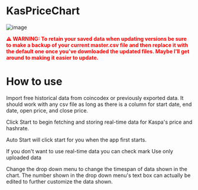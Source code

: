 # KasPriceChart

![image](https://github.com/user-attachments/assets/3a00a1e9-5a52-4164-b0a3-010b86f254b5)


<div style="color: red; font-weight: bold;">
⚠️ WARNING: To retain your saved data when updating versions be sure to make a backup of your current master.csv file and then replace it with the default one once you've downloaded the updated files. Maybe I'll get around to making it easier to update.
</div>

# How to use
Import free historical data from coincodex or previously exported data. It should work with any csv file as long as there is a column for start date, end date, open price, and close price.

Click Start to begin fetching and storing real-time data for Kaspa's price and hashrate.

Auto Start will click start for you when the app first starts.

If you don't want to use real-time data you can check mark Use only uploaded data

Change the drop down menu to change the timespan of data shown in the chart. The number shown in the drop down menu's text box can actually be edited to further customize the data shown.
